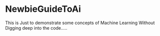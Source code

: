 # NewbieGuideToAi
This is Just to demonstrate some concepts of Machine Learning Without Digging deep into the code..... 
